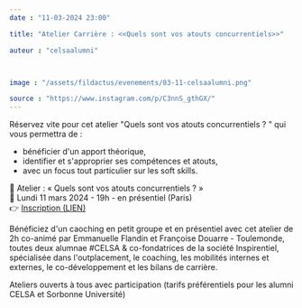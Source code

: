 ```yaml
---
date : "11-03-2024 23:00"

title: "Atelier Carrière : <<Quels sont vos atouts concurrentiels>>"

auteur : "celsaalumni"



image : "/assets/fildactus/evenements/03-11-celsaalumni.png"

source : "https://www.instagram.com/p/C3nnS_gthGX/"
---
```


Réservez vite pour cet atelier "Quels sont vos atouts concurrentiels ? " qui vous permettra de :  
- bénéficier d'un apport théorique,  
- identifier et s'approprier ses compétences et atouts,  
- avec un focus tout particulier sur les soft skills.

📌 Atelier : « Quels sont vos atouts concurrentiels ? »  
📅 Lundi 11 mars 2024 - 19h - en présentiel (Paris)  
👉 [Inscription (LIEN)](https://www.celsa-alumni.com/fr/event/atelier-quels-sont-vos-atouts-concurrentiels-lundi-11-mars-a-19-h-paris/2024/02/21/156)

Bénéficiez d'un caoching en petit groupe et en présentiel avec cet atelier de 2h co-animé par Emmanuelle Flandin et Françoise Douarre - Toulemonde, toutes deux alumnae #CELSA & co-fondatrices de la société Inspirentiel, spécialisée dans l'outplacement, le coaching, les mobilités internes et externes, le co-développement et les bilans de carrière.

Ateliers ouverts à tous avec participation (tarifs préférentiels pour les alumni CELSA et Sorbonne Université)